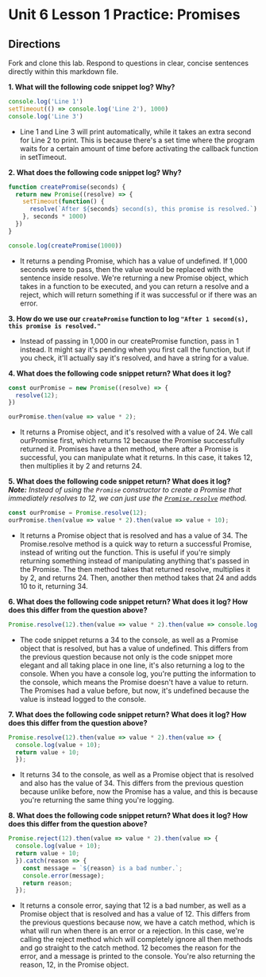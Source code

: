 # Unit 6 Lesson 1 Practice: Promises

## Directions
Fork and clone this lab. Respond to questions in clear, concise sentences directly within this markdown file.

**1. What will the following code snippet log? Why?**
  ```javascript
  console.log('Line 1')
  setTimeout(() => console.log('Line 2'), 1000)
  console.log('Line 3')
  ```
- Line 1 and Line 3 will print automatically, while it takes an extra second for Line 2 to print. This is because there's a set time where the program waits for a certain amount of time before activating the callback function in setTimeout.

**2. What does the following code snippet log? Why?**
  ```javascript
  function createPromise(seconds) {
    return new Promise((resolve) => {
      setTimeout(function() {
        resolve(`After ${seconds} second(s), this promise is resolved.`)
      }, seconds * 1000)
    })
  }

  console.log(createPromise(1000))
  ```
- It returns a pending Promise, which has a value of undefined. If 1,000 seconds were to pass, then the value would be replaced with the sentence inside resolve. We're returning a new Promise object, which takes in a function to be executed, and you can return a resolve and a reject, which will return something if it was successful or if there was an error.

**3. How do we use our `createPromise` function to log `"After 1 second(s), this promise is resolved."`**
- Instead of passing in 1,000 in our createPromise function, pass in 1 instead. It might say it's pending when you first call the function, but if you check, it'll actually say it's resolved, and have a string for a value.

**4. What does the following code snippet return? What does it log?**
  ```javascript
  const ourPromise = new Promise((resolve) => {
    resolve(12);
  })

  ourPromise.then(value => value * 2);
  ```
- It returns a Promise object, and it's resolved with a value of 24. We call ourPromise first, which returns 12 because the Promise successfully returned it. Promises have a then method, where after a Promise is successful, you can manipulate what it returns. In this case, it takes 12, then multiplies it by 2 and returns 24.

**5. What does the following code snippet return? What does it log?** <br> _**Note:** Instead of using the `Promise` constructor to create a Promise that immediately resolves to 12, we can just use the [`Promise.resolve`](https://developer.mozilla.org/en-US/docs/Web/JavaScript/Reference/Global_Objects/Promise/resolve) method._
  ```javascript
  const ourPromise = Promise.resolve(12);
  ourPromise.then(value => value * 2).then(value => value + 10);
  ```
- It returns a Promise object that is resolved and has a value of 34. The Promise.resolve method is a quick way to return a successful Promise, instead of writing out the function. This is useful if you're simply returning something instead of manipulating anything that's passed in the Promise. The then method takes that returned resolve, multiplies it by 2, and returns 24. Then, another then method takes that 24 and adds 10 to it, returning 34.

**6. What does the following code snippet return? What does it log? How does this differ from the question above?**
  ```javascript
  Promise.resolve(12).then(value => value * 2).then(value => console.log(value + 10))
  ```
- The code snippet returns a 34 to the console, as well as a Promise object that is resolved, but has a value of undefined. This differs from the previous question because not only is the code snippet more elegant and all taking place in one line, it's also returning a log to the console. When you have a console log, you're putting the information to the console, which means the Promise doesn't have a value to return. The Promises had a value before, but now, it's undefined because the value is instead logged to the console.

**7. What does the following code snippet return? What does it log? How does this differ from the question above?**
  ```javascript
  Promise.resolve(12).then(value => value * 2).then(value => {
    console.log(value + 10);
    return value + 10;
    });
  ```
- It returns 34 to the console, as well as a Promise object that is resolved and also has the value of 34. This differs from the previous question because unlike before, now the Promise has a value, and this is because you're returning the same thing you're logging.

**8. What does the following code snippet return? What does it log? How does this differ from the question above?**
  ```javascript
  Promise.reject(12).then(value => value * 2).then(value => {
    console.log(value + 10);
    return value + 10;
    }).catch(reason => {
      const message = `${reason} is a bad number.`;
      console.error(message);
      return reason;
    });
  ```
- It returns a console error, saying that 12 is a bad number, as well as a Promise object that is resolved and has a value of 12. This differs from the previous questions because now, we have a catch method, which is what will run when there is an error or a rejection. In this case, we're calling the reject method which will completely ignore all then methods and go straight to the catch method. 12 becomes the reason for the error, and a message is printed to the console. You're also returning the reason, 12, in the Promise object.
